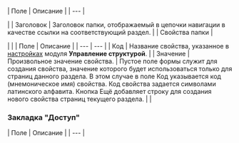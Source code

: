 | Поле | Описание |
| --- |

|
| Заголовок | Заголовок папки, отображаемый в цепочки навигации в качестве ссылки на соответствующий раздел. |
| Свойства папки |

|
| | Поле | Описание | | --- | --- | | Код | Название свойства, указанное в [настройках](/user_help/content/fileman/settings.php#prop) модуля **Управление структурой**. | | Значение | Произвольное значение свойства. |    Пустое поле формы служит для создания свойства, значение которого будет использоваться только для страниц данного раздела. В этом случае в поле Код указывается код (мнемоническое имя) свойства. Код свойства задается символами латинского алфавита. Кнопка Ещё добавляет строку для создания нового свойства страниц текущего раздела. | |

  

### Закладка "Доступ"

| Поле | Описание |
| --- |